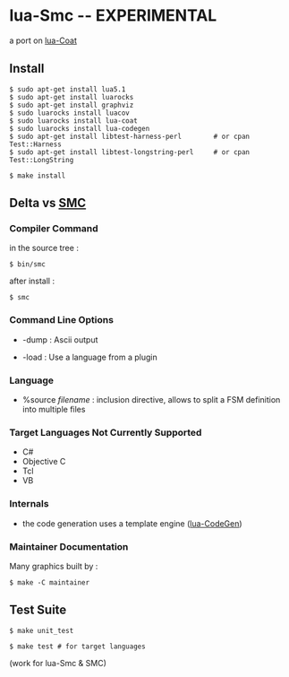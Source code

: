 
lua-Smc -- EXPERIMENTAL
=======================

a port on [lua-Coat](http://fperrad.github.com/lua-Coat)

Install
-------

    $ sudo apt-get install lua5.1
    $ sudo apt-get install luarocks
    $ sudo apt-get install graphviz
    $ sudo luarocks install luacov
    $ sudo luarocks install lua-coat
    $ sudo luarocks install lua-codegen
    $ sudo apt-get install libtest-harness-perl        # or cpan Test::Harness
    $ sudo apt-get install libtest-longstring-perl     # or cpan Test::LongString

    $ make install

Delta vs [SMC](http://smc.sourceforge.net/)
-------------------------------------------

### Compiler Command

in the source tree :

    $ bin/smc

after install :

    $ smc

### Command Line Options

- -dump : Ascii output

- -load : Use a language from a plugin

### Language

- %source _filename_ : inclusion directive, allows to split a FSM definition into multiple files

### Target Languages Not Currently Supported

- C#
- Objective C
- Tcl
- VB

### Internals

- the code generation uses a template engine ([lua-CodeGen](http://fperrad.github.com/lua-CodeGen))

### Maintainer Documentation

Many graphics built by :

    $ make -C maintainer

Test Suite
----------

    $ make unit_test

    $ make test # for target languages

(work for lua-Smc & SMC)
